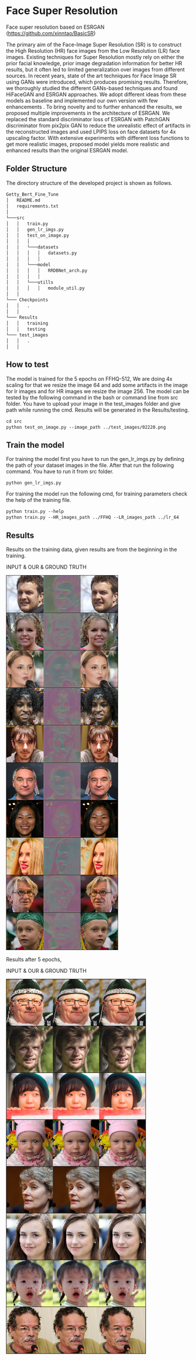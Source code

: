 # Face Super Resolution

Face super resolution based on ESRGAN (https://github.com/xinntao/BasicSR)

The primary aim of the Face-Image Super Resolution (SR) is 
to construct the High Resolution (HR) face images from the 
Low Resolution (LR) face images. Existing techniques for 
Super Resolution mostly rely on either the prior facial 
knowledge, prior image degradation information for better 
HR results, but it often led to limited generalization over 
images from different sources. In recent years, state of the 
art techniques for Face Image SR using GANs were 
introduced, which produces promising results. Therefore, 
we thoroughly studied the different GANs-based 
techniques and found HiFaceGAN and ESRGAN approaches. 
We adopt different ideas from these models as baseline 
and implemented our own version with few enhancements 
. To bring novelty and to further enhanced the results, we 
proposed multiple improvements in the architecture of 
ESRGAN. We replaced the standard discriminator loss of 
ESRGAN with PatchGAN discriminator from pix2pix GAN to 
reduce the unrealistic effect of artifacts in the 
reconstructed images and used LPIPS loss on face datasets 
for 4x upscaling factor. With extensive experiments with 
different loss functions to get more realistic images, 
proposed model yields more realistic and enhanced results 
than the original ESRGAN model.
## Folder Structure

The directory structure of the developed project is shown as follows.

```
Getty_Bert_Fine_Tune
│   README.md
│   requirements.txt
│
└───src
│   │   train.py
│   │   gen_lr_imgs.py
│   │   test_on_image.py
│   │   │
│   │   └───datasets
│   │   │   │   datasets.py
│   │   │   │
│   │   └───model
│   │   │   │   RRDBNet_arch.py
│   │   │   │
│   │   └───utills
│   │   │   │   module_util.py
│   │    
└─── Checkpoints
│   │   .
│   │   
└─── Results
│   │   training
│   │   testing
└─── test_images
│   │   .
│   │ 
```

## How to test
The model is trained for the 5 epochs on FFHQ-512, We are doing 4x scaling for that we resize the image 64 and add some
artifacts in the image for lr images and for HR images we resize the image 256.
The model can be tested by the following command in the bash or command line from src folder. You have to upload your 
image in the test_images folder and give path while running the cmd. Results will be generated in the Results/testing.

```
cd src
python test_on_image.py --image_path ../test_images/02220.png
```


## Train the model
For training the model first you have to run the gen_lr_imgs.py by defining the path of your dataset images in the file. 
After that run the following command. You have to run it from src folder.

```
python gen_lr_imgs.py
```

For training the model run the following cmd, for training parameters check the help of the training file.

```
python train.py --help
python train.py --HR_images_path ../FFHQ --LR_images_path ../lr_64
```

## Results
Results on the training data, given results are from the beginning in the training. 

INPUT & OUR & GROUND TRUTH

![Results](Results/training/0.png)

Results after 5 epochs,

INPUT & OUR & GROUND TRUTH

![Results](Results/training/39000.png)